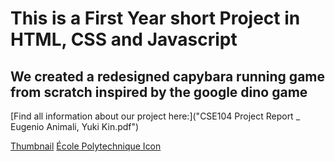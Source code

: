# This is a First Year short Project in HTML, CSS and Javascript

## We created a redesigned capybara running game from scratch inspired by the google dino game

[Find all information about our project here:]("CSE104 Project Report _ Eugenio Animali, Yuki Kin.pdf")

[Thumbnail]("img/fancycapydead.png") [École Polytechnique Icon]("https://www.planetegrandesecoles.com/wp-content/uploads/2021/07/Identite%CC%81-visuelle-Plane%CC%80te-BAC-8-600x398.png\")
